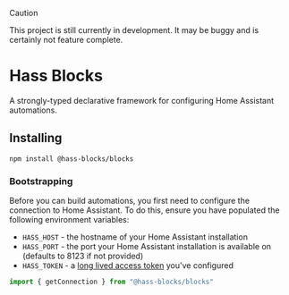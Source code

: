 > [!CAUTION]
> This project is still currently in development. It may be buggy and is certainly not feature complete.

# Hass Blocks

A strongly-typed declarative framework for configuring Home Assistant automations.

## Installing

`npm install @hass-blocks/blocks`

### Bootstrapping

Before you can build automations, you first need to configure the connection to Home Assistant. To do this, ensure you have populated the following environment variables:

- `HASS_HOST` - the hostname of your Home Assistant installation
- `HASS_PORT` - the port your Home Assistant installation is available on (defaults to 8123 if not provided)
- `HASS_TOKEN` - a [long lived access token](https://developers.home-assistant.io/docs/auth_api/#long-lived-access-token) you've configured


```TypeScript
import { getConnection } from "@hass-blocks/blocks"